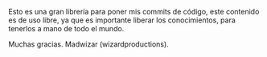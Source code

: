 Esto es una gran librería para poner mis commits de código, este contenido es de uso libre, ya que es importante liberar los
conocimientos, para tenerlos a mano de todo el mundo.

Muchas gracias.
Madwizar (wizardproductions).
